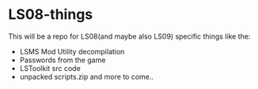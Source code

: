 # LS08-things
This will be a repo for LS08(and maybe also LS09) specific things like the:
* LSMS Mod Utility decompilation
* Passwords from the game
* LSToolkit src code
* unpacked scripts.zip
and more to come..

